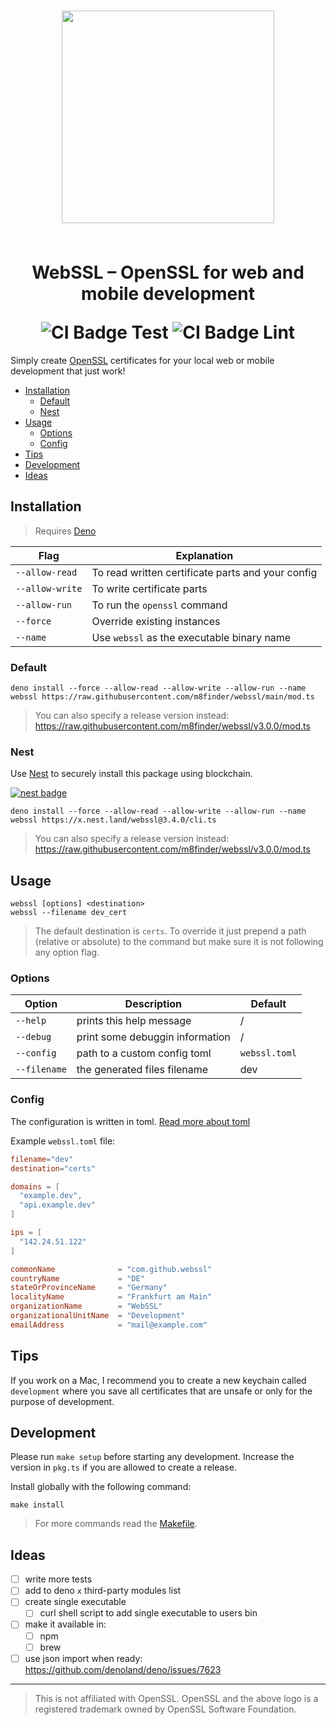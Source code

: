 <h1 align="center">
  <img width="340" src="https://upload.wikimedia.org/wikipedia/commons/a/a1/OpenSSL_logo.png" />
  <br><br><p><b>WebSSL – OpenSSL for web and mobile development</b></p>
  <img src="https://github.com/m8finder/webssl/workflows/Test/badge.svg?branch=main" alt="CI Badge Test">
  <img src="https://github.com/m8finder/webssl/workflows/Lint/badge.svg?branch=main" alt="CI Badge Lint">
</h1>

Simply create [OpenSSL](https://de.wikipedia.org/wiki/OpenSSL) certificates for
your local web or mobile development that just work!

- [Installation](#installation)
  - [Default](#default)
  - [Nest](#nest)
- [Usage](#usage)
  - [Options](#options)
  - [Config](#config)
- [Tips](#tips)
- [Development](#development)
- [Ideas](#ideas)

## Installation

> Requires [Deno](https://deno.land/)

| Flag            | Explanation                                       |
| --------------- | ------------------------------------------------- |
| `--allow-read`  | To read written certificate parts and your config |
| `--allow-write` | To write certificate parts                        |
| `--allow-run`   | To run the `openssl` command                      |
| `--force`       | Override existing instances                       |
| `--name`        | Use `webssl` as the executable binary name        |

### Default

```shell
deno install --force --allow-read --allow-write --allow-run --name webssl https://raw.githubusercontent.com/m8finder/webssl/main/mod.ts
```

> You can also specify a release version instead:
> https://raw.githubusercontent.com/m8finder/webssl/v3.0.0/mod.ts

### Nest

Use [Nest](https://nest.land/) to securely install this package using
blockchain.

[![nest badge](https://nest.land/badge.svg)](https://nest.land/package/webssl)

```
deno install --force --allow-read --allow-write --allow-run --name webssl https://x.nest.land/webssl@3.4.0/cli.ts
```

> You can also specify a release version instead:
> https://raw.githubusercontent.com/m8finder/webssl/v3.0.0/mod.ts

## Usage

```shell
webssl [options] <destination>
webssl --filename dev_cert
```

> The default destination is `certs`. To override it just prepend a path
> (relative or absolute) to the command but make sure it is not following any
> option flag.

### Options

| Option       | Description                     | Default       |
| ------------ | ------------------------------- | ------------- |
| `--help`     | prints this help message        | /             |
| `--debug`    | print some debuggin information | /             |
| `--config`   | path to a custom config toml    | `webssl.toml` |
| `--filename` | the generated files filename    | dev           |

### Config

The configuration is written in toml.
[Read more about toml](https://github.com/toml-lang/toml)

Example `webssl.toml` file:

```toml
filename="dev"
destination="certs"

domains = [
  "example.dev",
  "api.example.dev"
]

ips = [
  "142.24.51.122"
]

commonName              = "com.github.webssl"
countryName             = "DE"
stateOrProvinceName     = "Germany"
localityName            = "Frankfurt am Main"
organizationName        = "WebSSL"
organizationalUnitName  = "Development"
emailAddress            = "mail@example.com"
```

## Tips

If you work on a Mac, I recommend you to create a new keychain called
`development` where you save all certificates that are unsafe or only for the
purpose of development.

## Development

Please run `make setup` before starting any development. Increase the version in
`pkg.ts` if you are allowed to create a release.

Install globally with the following command:

```
make install
```

> For more commands read the [Makefile](./Makefile).

## Ideas

- [ ] write more tests
- [ ] add to deno `x` third-party modules list
- [ ] create single executable
  - [ ] curl shell script to add single executable to users bin
- [ ] make it available in:
  - [ ] npm
  - [ ] brew
- [ ] use json import when ready: https://github.com/denoland/deno/issues/7623

---

> This is not affiliated with OpenSSL. OpenSSL and the above logo is a
> registered trademark owned by OpenSSL Software Foundation.
